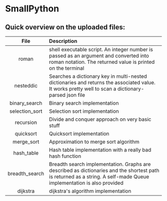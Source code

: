 # SmallPython

## Quick overview on the uploaded files:

| File  | Description |
| :---: | :---------  |
| roman | shell executable script. An integer number is passed as an argument and converted into roman notation. The returned value is printed on the terminal |
| nesteddic | Searches a dictionary key in multi-nested dictionaries and returns the associated value. It works pretty well to scan a dictionary-parsed json file  |
| binary_search | Binary search implementation |
| selection_sort | Selection sort implementation |
| recursion | Divide and conquer approach on very basic stuff |
| quicksort | Quicksort implementation|
| merge_sort | Approximation to merge sort algorithm |
| hash_table | Hash table implementation with a really bad hash function |
| breadth_search | Breadth search implementation. Graphs are described as dictionaries and the shortest path is returned as a string. A self-made Queue implementation is also provided |
| dijkstra | dijkstra's algorithm implementation |
